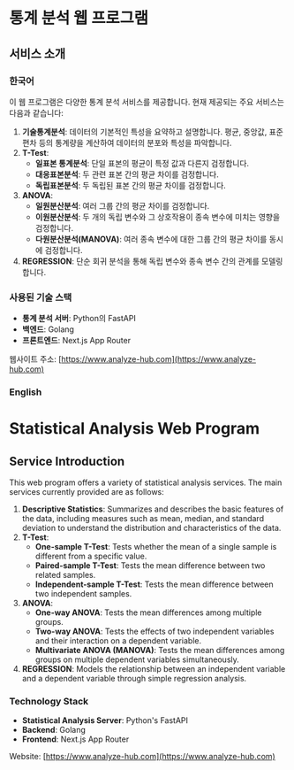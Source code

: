 # 통계 분석 웹 프로그램

## 서비스 소개

### 한국어

이 웹 프로그램은 다양한 통계 분석 서비스를 제공합니다. 현재 제공되는 주요 서비스는 다음과 같습니다:

1. **기술통계분석**: 데이터의 기본적인 특성을 요약하고 설명합니다. 평균, 중앙값, 표준편차 등의 통계량을 계산하여 데이터의 분포와 특성을 파악합니다.
2. **T-Test**: 
   - **일표본 통계분석**: 단일 표본의 평균이 특정 값과 다른지 검정합니다.
   - **대응표본분석**: 두 관련 표본 간의 평균 차이를 검정합니다.
   - **독립표본분석**: 두 독립된 표본 간의 평균 차이를 검정합니다.
3. **ANOVA**: 
   - **일원분산분석**: 여러 그룹 간의 평균 차이를 검정합니다.
   - **이원분산분석**: 두 개의 독립 변수와 그 상호작용이 종속 변수에 미치는 영향을 검정합니다.
   - **다원분산분석(MANOVA)**: 여러 종속 변수에 대한 그룹 간의 평균 차이를 동시에 검정합니다.
4. **REGRESSION**: 단순 회귀 분석을 통해 독립 변수와 종속 변수 간의 관계를 모델링합니다.

### 사용된 기술 스택

- **통계 분석 서버**: Python의 FastAPI
- **백엔드**: Golang
- **프론트엔드**: Next.js App Router

웹사이트 주소: [https://www.analyze-hub.com](https://www.analyze-hub.com)

### English

# Statistical Analysis Web Program

## Service Introduction

This web program offers a variety of statistical analysis services. The main services currently provided are as follows:

1. **Descriptive Statistics**: Summarizes and describes the basic features of the data, including measures such as mean, median, and standard deviation to understand the distribution and characteristics of the data.
2. **T-Test**: 
   - **One-sample T-Test**: Tests whether the mean of a single sample is different from a specific value.
   - **Paired-sample T-Test**: Tests the mean difference between two related samples.
   - **Independent-sample T-Test**: Tests the mean difference between two independent samples.
3. **ANOVA**: 
   - **One-way ANOVA**: Tests the mean differences among multiple groups.
   - **Two-way ANOVA**: Tests the effects of two independent variables and their interaction on a dependent variable.
   - **Multivariate ANOVA (MANOVA)**: Tests the mean differences among groups on multiple dependent variables simultaneously.
4. **REGRESSION**: Models the relationship between an independent variable and a dependent variable through simple regression analysis.

### Technology Stack

- **Statistical Analysis Server**: Python's FastAPI
- **Backend**: Golang
- **Frontend**: Next.js App Router

Website: [https://www.analyze-hub.com](https://www.analyze-hub.com)
